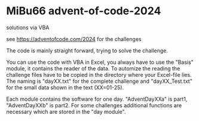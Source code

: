 # MiBu66 advent-of-code-2024
solutions via VBA

see https://adventofcode.com/2024 for the challenges

The code is mainly straight forward, trying to solve the challenge. 

You can use the code with VBA in Excel, you always have to use the "Basis" module, it contains the reader of the data. To automize the reading the challenge files have to be copied in the directory where your Excel-file lies. The naming is "dayXX.txt" for the complete challenge and "dayXX_Test.txt" for the small data shown in the text (XX=01-25).

Each module contains the software for one day. "AdventDayXXa" is part1, "AdventDayXXb" is part2. For some challenges additional functions are necessary which are stored in the "day module".
